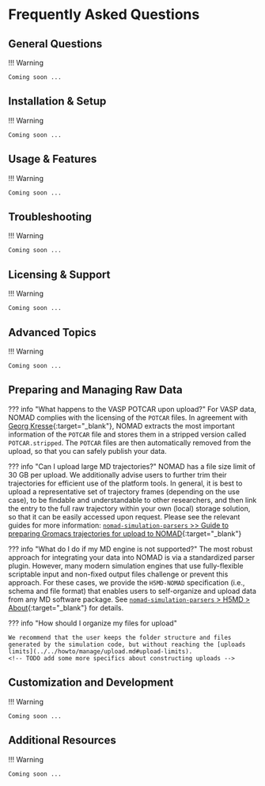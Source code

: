 # Frequently Asked Questions

<!--
Briefly explain the purpose of the FAQ:
- who is it for (e.g., developers, end-users, admins)?
- provide guidance on how to search for answers effectively
-->

## General Questions

!!! Warning

    Coming soon ...

<!--
- What is NOMAD?
- Who is it for?
- How to get started?
- What are the system requirements?
-->

## Installation & Setup

!!! Warning

    Coming soon ...

<!--
- installation how-to for required code
- dependencies
- how to update
- how to uninstall
-->

## Usage & Features

!!! Warning

    Coming soon ...

<!--
- what are common tasks, how are they executed
- what are the key features
- how to customize settings
-->

<!-- Here are the current nomad deployments (links at bottom of nomad-lab.eu (attached):

Versioning
official (prod): updated most infrequently (no exact timeline),
beta (staging): updated more frequently than prod (no exact timeline),
test: linked to either prod or beta version (unclear to me),
develop: updated nightly (link not on website https://nomad-lab.eu/prod/v1/develop/gui/about/information),
example oasis: update nightly,

Other Info
official, beta, and develop share a database.,
test has its own database that is wiped occasionally, such that one can test publishing there.,
example oasis also has its own database. it does not appear that there is a clear data-wiping strategy since it is mainly intended for testing plugins -->

## Troubleshooting

!!! Warning

    Coming soon ...

<!-- ### Getting Help

### Finding resources? -->

<!--
- Why am I getting [specific error message]?
- How do I reset/reconfigure?
- Where can I find logs for debugging?
- How do I report a bug?
-->

## Licensing & Support

!!! Warning

    Coming soon ...

<!--
- Is it open-source or proprietory?
- How do I contact support?
- Where can I find the documentation/community forum?
-->

## Advanced Topics

!!! Warning

    Coming soon ...

<!--
- API integration
- Customization & extensions
- Performance optimization
-->

## Preparing and Managing Raw Data

??? info "What happens to the VASP POTCAR upon upload?"
    For VASP data, NOMAD complies with the licensing of the `POTCAR` files. In agreement with [Georg Kresse](https://www.vasp.at/info/team/){:target="_blank"}, NOMAD extracts the most important information of the `POTCAR` file and stores them in a stripped version called `POTCAR.stripped`. The `POTCAR` files are then automatically removed from the upload, so that you can safely publish your data.

??? info "Can I upload large MD trajectories?"
    NOMAD has a file size limit of 30 GB per upload. We additionally advise users to further trim their trajectories for efficient use of the platform tools. In general, it is best to upload a representative set of trajectory frames (depending on the use case), to be findable and understandable to other researchers, and then link the entry to the full raw trajectory within your own (local) storage solution, so that it can be easily accessed upon request. Please see the relevant guides for more information: [`nomad-simulation-parsers` >> Guide to preparing Gromacs trajectories for upload to NOMAD](https://fairmat-nfdi.github.io/nomad-parser-plugins-simulation/parsers/gromacs/gromacs_about.html){:target="_blank"}
    <!-- #TODO - Add sub-section link -->

??? info "What do I do if my MD engine is not supported?"
    The most robust approach for integrating your data into NOMAD is via a standardized parser plugin. However, many modern simulation engines that use fully-flexible scriptable input and non-fixed output files challenge or prevent this approach. For these cases, we provide the `H5MD-NOMAD` specification (i.e., schema and file format) that enables users to self-organize and upload data from any MD software package. See [`nomad-simulation-parsers` > H5MD > About](https://fairmat-nfdi.github.io/nomad-parser-plugins-simulation/parsers/h5md/h5md_about.html){:target="_blank"} for details.
    <!-- TODO Add sub-page links on the parsers overview page for H5MD  -->

??? info "How should I organize my files for upload"

    We recommend that the user keeps the folder structure and files generated by the simulation code, but without reaching the [uploads limits](../../howto/manage/upload.md#upload-limits).
    <!-- TODO add some more specifics about constructing uploads -->

## Customization and Development

!!! Warning

    Coming soon ...

## Additional Resources

!!! Warning

    Coming soon ...

<!--
- Links to tutorials, guides, or forums
- Contact information
-->